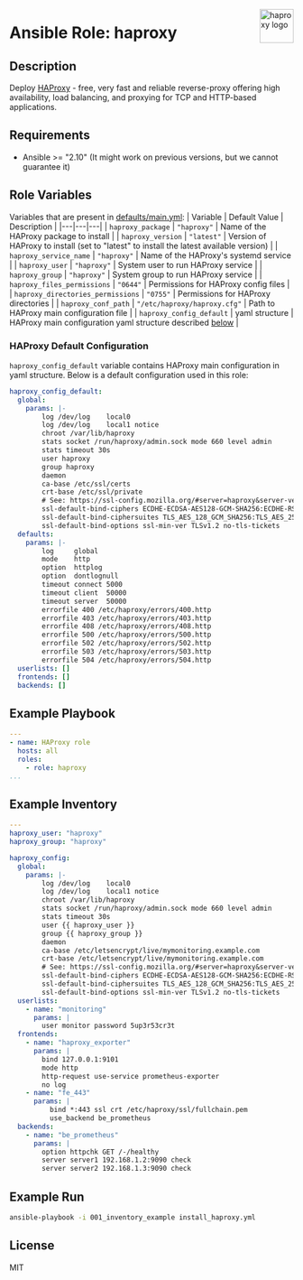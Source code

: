 <p><img src="https://raw.githubusercontent.com/haproxy/haproxy/master/doc/HAProxyCommunityEdition_60px.png" alt="haproxy logo" title="haproxy" align="right" height="60" /></p>

# Ansible Role: haproxy

## Description

Deploy [HAProxy](https://github.com/haproxy/haproxy) - free, very fast and reliable reverse-proxy offering high availability, load balancing, and proxying for TCP and HTTP-based applications.

## Requirements

- Ansible >= "2.10" (It might work on previous versions, but we cannot guarantee it)


## Role Variables

Variables that are present in [defaults/main.yml](defaults/main.yml):
| Variable | Default Value | Description |
|---|---|---|
| `haproxy_package` | `"haproxy"` | Name of the HAProxy package to install |
| `haproxy_version` | `"latest"` | Version of HAProxy to install (set to "latest" to install the latest available version) |
| `haproxy_service_name` | `"haproxy"` | Name of the HAProxy's systemd service |
| `haproxy_user` | `"haproxy"` | System user to run HAProxy service |
| `haproxy_group` | `"haproxy"` | System group to run HAProxy service |
| `haproxy_files_permissions` | `"0644"` | Permissions for HAProxy config files |
| `haproxy_directories_permissions` | `"0755"` | Permissions for HAProxy directories |
| `haproxy_conf_path` | `"/etc/haproxy/haproxy.cfg"` | Path to HAProxy main configuration file |
| `haproxy_config_default` | yaml structure | HAProxy main configuration yaml structure described [below](#haproxy-default-configuration) |


### HAProxy Default Configuration
`haproxy_config_default` variable contains HAProxy main configuration in yaml structure. Below is a default configuration used in this role:


```yaml
haproxy_config_default:
  global:
    params: |-
        log /dev/log    local0
        log /dev/log    local1 notice
        chroot /var/lib/haproxy
        stats socket /run/haproxy/admin.sock mode 660 level admin
        stats timeout 30s
        user haproxy
        group haproxy
        daemon
        ca-base /etc/ssl/certs
        crt-base /etc/ssl/private
        # See: https://ssl-config.mozilla.org/#server=haproxy&server-version=2.0.3&config=intermediate
        ssl-default-bind-ciphers ECDHE-ECDSA-AES128-GCM-SHA256:ECDHE-RSA-AES128-GCM-SHA256:ECDHE-ECDSA-AES256-GCM-SHA384:ECDHE-RSA-AES256-GCM-SHA384:ECDHE-ECDSA-CHACHA20-POLY1305:ECDHE-RSA-CHACHA20-POLY1305:DHE-RSA-AES128-GCM-SHA256:DHE-RSA-AES256-GCM-SHA384
        ssl-default-bind-ciphersuites TLS_AES_128_GCM_SHA256:TLS_AES_256_GCM_SHA384:TLS_CHACHA20_POLY1305_SHA256
        ssl-default-bind-options ssl-min-ver TLSv1.2 no-tls-tickets
  defaults:
    params: |-
        log     global
        mode    http
        option  httplog
        option  dontlognull
        timeout connect 5000
        timeout client  50000
        timeout server  50000
        errorfile 400 /etc/haproxy/errors/400.http
        errorfile 403 /etc/haproxy/errors/403.http
        errorfile 408 /etc/haproxy/errors/408.http
        errorfile 500 /etc/haproxy/errors/500.http
        errorfile 502 /etc/haproxy/errors/502.http
        errorfile 503 /etc/haproxy/errors/503.http
        errorfile 504 /etc/haproxy/errors/504.http
  userlists: []
  frontends: []
  backends: []
```


## Example Playbook

```yaml
---
- name: HAProxy role
  hosts: all
  roles:
    - role: haproxy
...
```


## Example Inventory

```yaml
---
haproxy_user: "haproxy"
haproxy_group: "haproxy"

haproxy_config:
  global:
    params: |-
        log /dev/log    local0
        log /dev/log    local1 notice
        chroot /var/lib/haproxy
        stats socket /run/haproxy/admin.sock mode 660 level admin
        stats timeout 30s
        user {{ haproxy_user }}
        group {{ haproxy_group }}
        daemon
        ca-base /etc/letsencrypt/live/mymonitoring.example.com
        crt-base /etc/letsencrypt/live/mymonitoring.example.com
        # See: https://ssl-config.mozilla.org/#server=haproxy&server-version=2.0.3&config=intermediate
        ssl-default-bind-ciphers ECDHE-ECDSA-AES128-GCM-SHA256:ECDHE-RSA-AES128-GCM-SHA256:ECDHE-ECDSA-AES256-GCM-SHA384
        ssl-default-bind-ciphersuites TLS_AES_128_GCM_SHA256:TLS_AES_256_GCM_SHA384:TLS_CHACHA20_POLY1305_SHA256
        ssl-default-bind-options ssl-min-ver TLSv1.2 no-tls-tickets
  userlists:
    - name: "monitoring"
      params: |
        user monitor password 5up3r53cr3t
  frontends:
    - name: "haproxy_exporter"
      params: |
        bind 127.0.0.1:9101
        mode http
        http-request use-service prometheus-exporter
        no log
    - name: "fe_443"
      params: |
          bind *:443 ssl crt /etc/haproxy/ssl/fullchain.pem
          use_backend be_prometheus
  backends:
    - name: "be_prometheus"
      params: |
        option httpchk GET /-/healthy
        server server1 192.168.1.2:9090 check
        server server2 192.168.1.3:9090 check
```


## Example Run

```bash
ansible-playbook -i 001_inventory_example install_haproxy.yml
```


## License

MIT

